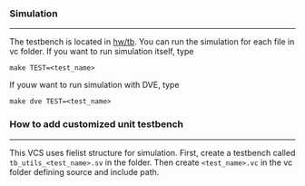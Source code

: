 ### Simulation 
-----------------------------------------------------------

The testbench is located in [hw/tb](https://github.com/minghungumich/Intel16-OpenTitanSoC/tree/main/hw/tb). You can run the simulation for each file in vc folder. If you want to run simulation itself, type 
```
make TEST=<test_name>
```

If youw want to run simulation with DVE, type 
```
make dve TEST=<test_name>
```

### How to add customized unit testbench 
-----------------------------------------------------------

This VCS uses fielist structure for simulation. First, create a testbench called `tb_utils_<test_name>.sv` in the folder. Then create `<test_name>.vc` in the vc folder defining source and include path.